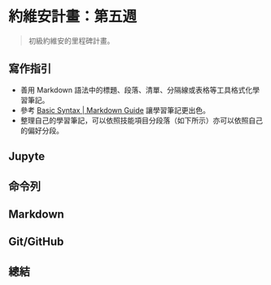 # 約維安計畫：第五週

> 初級約維安的里程碑計畫。

## 寫作指引

- 善用 Markdown 語法中的標題、段落、清單、分隔線或表格等工具格式化學習筆記。
- 參考 [Basic Syntax | Markdown Guide](https://www.markdownguide.org/basic-syntax/) 讓學習筆記更出色。
- 整理自己的學習筆記，可以依照技能項目分段落（如下所示）亦可以依照自己的偏好分段。

## Jupyte

## 命令列

## Markdown

## Git/GitHub

## 總結
